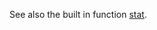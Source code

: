 See also the built in function [stat](https://github.com/ReneNyffenegger/about-perl/blob/master/functions/stat.pl).

